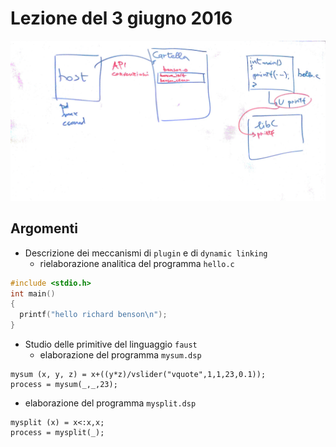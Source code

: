 # Lezione del 3 giugno 2016

![whiteboard](./BN_I_20160603.jpg)

## Argomenti

* Descrizione dei meccanismi di `plugin` e di `dynamic linking`
  * rielaborazione analitica del programma `hello.c`
```c
#include <stdio.h>
int main()
{
  printf("hello richard benson\n");
}
```
* Studio delle primitive del linguaggio `faust`
  * elaborazione del programma `mysum.dsp`
```faust
mysum (x, y, z) = x+((y*z)/vslider("vquote",1,1,23,0.1));
process = mysum(_,_,23);
```
  * elaborazione del programma `mysplit.dsp`
```faust
mysplit (x) = x<:x,x;
process = mysplit(_);
```
